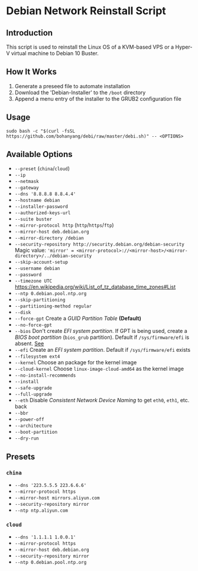 # Debian Network Reinstall Script

## Introduction

This script is used to reinstall the Linux OS of a KVM-based VPS or a Hyper-V virtual machine to Debian 10 Buster.

## How It Works

1. Generate a preseed file to automate installation
2. Download the 'Debian-Installer' to the `/boot` directory
3. Append a menu entry of the installer to the GRUB2 configuration file

## Usage

    sudo bash -c "$(curl -fsSL https://github.com/bohanyang/debi/raw/master/debi.sh)" -- <OPTIONS>

## Available Options

 - `--preset` (`china`/`cloud`)
 - `--ip`
 - `--netmask`
 - `--gateway`
 - `--dns '8.8.8.8 8.8.4.4'`
 - `--hostname debian`
 - `--installer-password`
 - `--authorized-keys-url`
 - `--suite buster`
 - `--mirror-protocol http` (`http`/`https`/`ftp`)
 - `--mirror-host deb.debian.org`
 - `--mirror-directory /debian`
 - `--security-repository http://security.debian.org/debian-security` Magic value: `'mirror' = <mirror-protocol>://<mirror-host>/<mirror-directory>/../debian-security`
 - `--skip-account-setup`
 - `--username debian`
 - `--password`
 - `--timezone UTC` https://en.wikipedia.org/wiki/List_of_tz_database_time_zones#List
 - `--ntp 0.debian.pool.ntp.org`
 - `--skip-partitioning`
 - `--partitioning-method regular`
 - `--disk`
 - `--force-gpt` Create a *GUID Partition Table* **(Default)**
 - `--no-force-gpt`
 - `--bios` Don't create *EFI system partition*. If GPT is being used, create a *BIOS boot partition* (`bios_grub` partition). Default if `/sys/firmware/efi` is absent. [See](https://askubuntu.com/a/501360)
 - `--efi` Create an *EFI system partition*. Default if `/sys/firmware/efi` exists
 - `--filesystem ext4`
 - `--kernel` Choose an package for the kernel image
 - `--cloud-kernel` Choose `linux-image-cloud-amd64` as the kernel image
 - `--no-install-recommends`
 - `--install`
 - `--safe-upgrade`
 - `--full-upgrade`
 - `--eth` Disable *Consistent Network Device Naming* to get `eth0`, `eth1`, etc. back
 - `--bbr`
 - `--power-off`
 - `--architecture`
 - `--boot-partition`
 - `--dry-run`

## Presets

### `china`

 - `--dns '223.5.5.5 223.6.6.6'`
 - `--mirror-protocol https`
 - `--mirror-host mirrors.aliyun.com`
 - `--security-repository mirror`
 - `--ntp ntp.aliyun.com`

### `cloud`

 - `--dns '1.1.1.1 1.0.0.1'`
 - `--mirror-protocol https`
 - `--mirror-host deb.debian.org`
 - `--security-repository mirror`
 - `--ntp 0.debian.pool.ntp.org`
